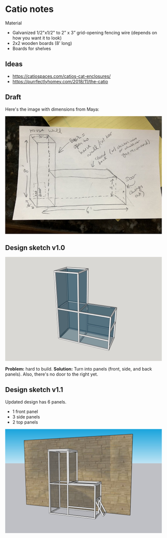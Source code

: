 # Catio notes

Material

* Galvanized 1/2"x1/2" to 2” x 3” grid-opening fencing wire (depends on how you want it to look)
* 2x2 wooden boards (8' long)
* Boards for shelves

## Ideas

* https://catiospaces.com/catios-cat-enclosures/
* https://purrfectlyhomey.com/2018/11/the-catio

## Draft

Here's the image with dimensions from Maya:

![draft](figures/draft.jpg)



## Design sketch v1.0



![catio_design_v1.0](figures/catio_design_v1.0.jpg)

**Problem:** hard to build. **Solution:** Turn into panels (front, side, and back panels). Also, there's no door to the right yet.



## Design sketch v1.1

Updated design has 6 panels.

* 1 front panel
* 3 side panels
* 2 top panels



![catio_wall_v1](figures/catio_wall_v1.jpg)



